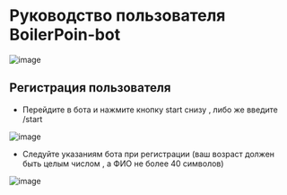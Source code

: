 # Руководство пользователя BoilerPoin-bot

![image](https://github.com/Student-Labs-2023/BoilerPoint/assets/39564937/4a701b8e-da4b-4964-bff6-61d811cfaec8)


## Регистрация пользователя

- Перейдите в бота и нажмите кнопку start снизу , либо же введите /start


![image](https://github.com/Student-Labs-2023/BoilerPoint/assets/39564937/6fa07fa7-db70-4a39-ba5c-4158f8344cda)


- Следуйте указаниям бота при регистрации (ваш возраст должен быть целым числом , а ФИО не более 40 символов)


![image](https://github.com/Student-Labs-2023/BoilerPoint/assets/39564937/8a5a88bc-4053-433a-981d-4b3934351bce)

